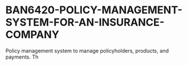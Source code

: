 # BAN6420-POLICY-MANAGEMENT-SYSTEM-FOR-AN-INSURANCE-COMPANY
 Policy management system to manage policyholders, products, and payments. Th
